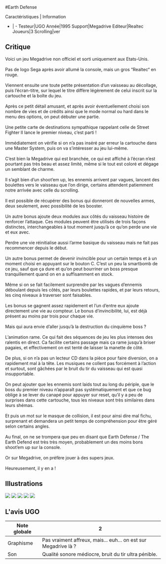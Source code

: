 #Earth Defense

Caractéristiques | Information
- | -
Testeur|UGO
Année|1995
Support|Megadrive
Editeur|Realtec
Joueurs|3
Scrolling|ver

## Critique
Voici un jeu Megadrive non officiel et sorti uniquement aux Etats-Unis.<br/><br/>Pas de logo Sega après avoir allumé la console, mais un gros “Realtec“ en rouge.<br/><br/>Viennent ensuite une toute petite présentation d’un vaisseau au décollage, puis l’écran-titre, sur lequel le titre diffère légèrement de celui inscrit sur la cartouche et la boîte du jeu.<br/><br/>Après ce petit détail amusant, et après avoir éventuellement choisi son nombre de vies et de crédits ainsi que le mode normal ou hard dans le menu des options, on peut débuter une partie.<br/><br/>Une petite carte de destinations sympathique rappelant celle de Street Fighter II lance le premier niveau, c’est parti !<br/><br/>Immédiatement on vérifie si on n’a pas inséré par erreur la cartouche dans une Master System, puis on va s’intéresser au jeu lui-même.<br/><br/>C’est bien la Megadrive qui est branchée, ce qui est affiché à l’écran n’est pourtant pas très beau et assez limité, même si le tout est coloré et dégage un semblant de charme.<br/><br/>Il s’agit bien d’un shoot’em up, les ennemis arrivent par vagues, lancent des boulettes vers le vaisseau que l’on dirige, certains attendent patiemment notre arrivée avec celle du scrolling.<br/><br/>Il est possible de récupérer des bonus qui donneront de nouvelles armes, deux seulement, avec possibilité de les booster.<br/><br/>Un autre bonus ajoute deux modules aux côtés du vaisseau histoire de renforcer l’attaque. Ces modules peuvent être utilisés de trois façons distinctes, interchangeables à tout moment jusqu’à ce qu’on perde une vie et eux avec.<br/><br/>Perdre une vie réinitialise aussi l’arme basique du vaisseau mais ne fait pas recommencer depuis le début.<br/><br/>Un autre bonus permet de devenir invincible pour un certain temps et à un moment choisi en appuyant sur le bouton C. C’est un peu la smartbomb de ce jeu, sauf que ça dure et qu’on peut bourriner un boss presque tranquillement quand on en a suffisamment en stock.<br/><br/>Même si on se fait facilement surprendre par les vagues d’ennemis déboulant depuis les côtés, par leurs boulettes rapides, et par leurs retours, les cinq niveaux à traverser sont faisables.<br/><br/>Les bonus se gagnent assez rapidement et l’un d’entre eux ajoute directement une vie au compteur. Le bonus d’invincibilité, lui, est déjà présent au moins par trois pour chaque vie.<br/><br/>Mais qui aura envie d’aller jusqu’à la destruction du cinquième boss ?<br/><br/>L’animation rame. Ce qui fait des séquences de jeu les plus intenses des ralentis en direct. Ca facilite certains passage mais ça rame jusqu’à briser pagaies, et effectivement on est tenté de laisser la manette de côté.<br/><br/>De plus, si on n’a pas un lecteur CD dans la pièce pour faire diversion, on a rapidement mal à la tête. Les musiques ne collent pas forcément à l’action et surtout, sont gâchées par le bruit du tir du vaisseau qui est quasi insupportable.<br/><br/>On peut ajouter que les ennemis sont laids tout au long du périple, que le boss du premier niveau n’apparaît pas systématiquement et que ce bug oblige à se lever du canapé pour appuyer sur reset, qu’il y a peu de surprises dans cette cartouche, tous les niveaux sont très similaires dans leurs shémas.<br/><br/>Et puis un mot sur le masque de collision, il est pour ainsi dire mal fichu, surprenant et demandera un petit temps de compréhension pour être géré selon certains angles.<br/><br/>Au final, on ne se trompera que peu en disant que Earth Defense / The Earth Defend est très très moyen, probablement un des moins bons shoot’em up sur la console.<br/><br/>Or sur Megadrive, on préfère jouer à des supers jeux.<br/><br/>Heureusement, il y en a !<br/>

## Illustrations
![](http://www.shmup.com/images/thumbs/img_fiche_1_1380.gif)
![](http://www.shmup.com/images/thumbs/img_fiche_2_1380.gif)
![](http://www.shmup.com/images/thumbs/img_fiche_3_1380.gif)
![](http://www.shmup.com/images/thumbs/img_fiche_4_1380.gif)
![](http://www.shmup.com/images/thumbs/img_fiche_5_1380.gif)

## L'avis UGO
Note globale|2
-|-
Graphisme|Pas vraiment affreux, mais... euh… on est sur Megadrive là ?
Son|Qualité sonore médiocre, bruit du tir ultra pénible.
